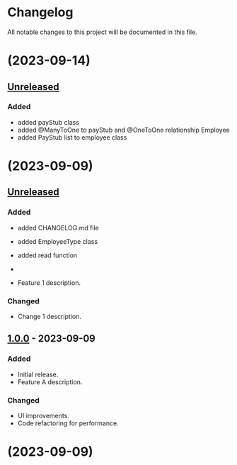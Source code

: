 # Changelog

All notable changes to this project will be documented in this file.
#  (2023-09-14)

## [Unreleased]

### Added
- added payStub class
- added @ManyToOne to payStub and @OneToOne relationship Employee 
- added PayStub list to employee class

#  (2023-09-09)

## [Unreleased]

### Added
- added CHANGELOG.md file 
- added EmployeeType class
- added read function
- 


- Feature 1 description.

### Changed

- Change 1 description.

## [1.0.0] - 2023-09-09

### Added

- Initial release.
- Feature A description.

### Changed

- UI improvements.
- Code refactoring for performance.

[Unreleased]: ../../compare/main...HEAD
[1.0.0]: ../../releases/tag/v1.0.0



#  (2023-09-09)



